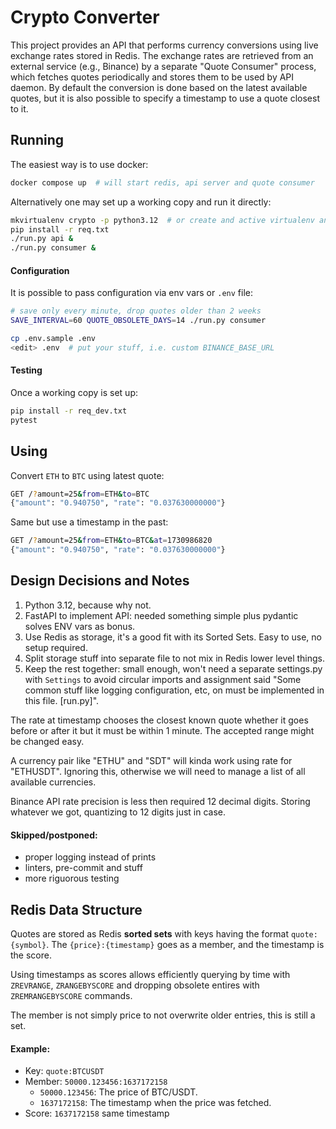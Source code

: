 # Crypto Converter

This project provides an API that performs currency conversions using live exchange rates stored in Redis. The exchange rates are retrieved from an external service (e.g., Binance) by a separate "Quote Consumer" process, which fetches quotes periodically and stores them to be used by API daemon. By default the conversion is done based on the latest available quotes, but it is also possible to specify a timestamp to use a quote closest to it.


## Running

The easiest way is to use docker:

```bash
docker compose up  # will start redis, api server and quote consumer
```

Alternatively one may set up a working copy and run it directly:

```bash
mkvirtualenv crypto -p python3.12  # or create and active virtualenv any other way
pip install -r req.txt
./run.py api &
./run.py consumer &
```

#### Configuration

It is possible to pass configuration via env vars or `.env` file:

```bash
# save only every minute, drop quotes older than 2 weeks
SAVE_INTERVAL=60 QUOTE_OBSOLETE_DAYS=14 ./run.py consumer

cp .env.sample .env
<edit> .env  # put your stuff, i.e. custom BINANCE_BASE_URL
```

#### Testing

Once a working copy is set up:

```bash
pip install -r req_dev.txt
pytest
```

## Using

Convert `ETH` to `BTC` using latest quote:

```bash
GET /?amount=25&from=ETH&to=BTC
{"amount": "0.940750", "rate": "0.037630000000"}
```

Same but use a timestamp in the past:

```bash
GET /?amount=25&from=ETH&to=BTC&at=1730986820
{"amount": "0.940750", "rate": "0.037630000000"}
```


## Design Decisions and Notes

1. Python 3.12, because why not.
2. FastAPI to implement API: needed something simple plus pydantic solves ENV vars as bonus.
3. Use Redis as storage, it's a good fit with its Sorted Sets. Easy to use, no setup required.
4. Split storage stuff into separate file to not mix in Redis lower level things.
5. Keep the rest together: small enough, won't need a separate settings.py with `Settings` to avoid circular imports and assignment said "Some common stuff like logging configuration, etc, on must be implemented in this file. [run.py]".

The rate at timestamp chooses the closest known quote whether it goes before or after it but it must be within 1 minute. The accepted range might be changed easy.

A currency pair like "ETHU" and "SDT" will kinda work using rate for "ETHUSDT". Ignoring this, otherwise we will need to manage a list of all available currencies.

Binance API rate precision is less then required 12 decimal digits. Storing whatever we got, quantizing to 12 digits just in case.

#### Skipped/postponed:

- proper logging instead of prints
- linters, pre-commit and stuff
- more riguorous testing


## Redis Data Structure

Quotes are stored as Redis **sorted sets** with keys having the format `quote:{symbol}`. The `{price}:{timestamp}` goes as a member, and the timestamp is the score.

Using timestamps as scores allows efficiently querying by time with `ZREVRANGE`, `ZRANGEBYSCORE` and dropping obsolete entires with `ZREMRANGEBYSCORE` commands.

The member is not simply price to not overwrite older entries, this is still a set.

#### Example:

- Key: `quote:BTCUSDT`
- Member: `50000.123456:1637172158`
    - `50000.123456`: The price of BTC/USDT.
    - `1637172158`: The timestamp when the price was fetched.
- Score: `1637172158` same timestamp
